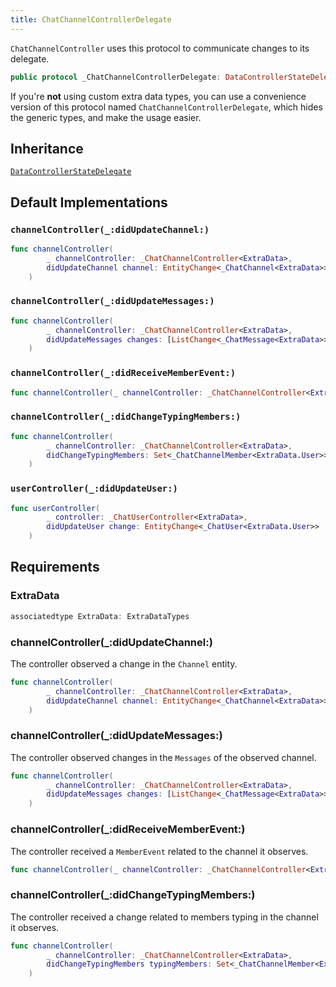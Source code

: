 ```yaml
---
title: ChatChannelControllerDelegate
---
```


`ChatChannelController` uses this protocol to communicate changes to its delegate.

``` swift
public protocol _ChatChannelControllerDelegate: DataControllerStateDelegate 
```

If you're **not** using custom extra data types, you can use a convenience version of this protocol
named `ChatChannelControllerDelegate`, which hides the generic types, and make the usage easier.

## Inheritance

[`DataControllerStateDelegate`](../data-controller-state-delegate.md)

## Default Implementations

### `channelController(_:didUpdateChannel:)`

``` swift
func channelController(
        _ channelController: _ChatChannelController<ExtraData>,
        didUpdateChannel channel: EntityChange<_ChatChannel<ExtraData>>
    ) 
```

### `channelController(_:didUpdateMessages:)`

``` swift
func channelController(
        _ channelController: _ChatChannelController<ExtraData>,
        didUpdateMessages changes: [ListChange<_ChatMessage<ExtraData>>]
    ) 
```

### `channelController(_:didReceiveMemberEvent:)`

``` swift
func channelController(_ channelController: _ChatChannelController<ExtraData>, didReceiveMemberEvent: MemberEvent) 
```

### `channelController(_:didChangeTypingMembers:)`

``` swift
func channelController(
        _ channelController: _ChatChannelController<ExtraData>,
        didChangeTypingMembers: Set<_ChatChannelMember<ExtraData.User>>
    ) 
```

### `userController(_:didUpdateUser:)`

``` swift
func userController(
        _ controller: _ChatUserController<ExtraData>,
        didUpdateUser change: EntityChange<_ChatUser<ExtraData.User>>
    ) 
```

## Requirements

### ExtraData

``` swift
associatedtype ExtraData: ExtraDataTypes
```

### channelController(\_:​didUpdateChannel:​)

The controller observed a change in the `Channel` entity.

``` swift
func channelController(
        _ channelController: _ChatChannelController<ExtraData>,
        didUpdateChannel channel: EntityChange<_ChatChannel<ExtraData>>
    )
```

### channelController(\_:​didUpdateMessages:​)

The controller observed changes in the `Messages` of the observed channel.

``` swift
func channelController(
        _ channelController: _ChatChannelController<ExtraData>,
        didUpdateMessages changes: [ListChange<_ChatMessage<ExtraData>>]
    )
```

### channelController(\_:​didReceiveMemberEvent:​)

The controller received a `MemberEvent` related to the channel it observes.

``` swift
func channelController(_ channelController: _ChatChannelController<ExtraData>, didReceiveMemberEvent: MemberEvent)
```

### channelController(\_:​didChangeTypingMembers:​)

The controller received a change related to members typing in the channel it observes.

``` swift
func channelController(
        _ channelController: _ChatChannelController<ExtraData>,
        didChangeTypingMembers typingMembers: Set<_ChatChannelMember<ExtraData.User>>
    )
```
